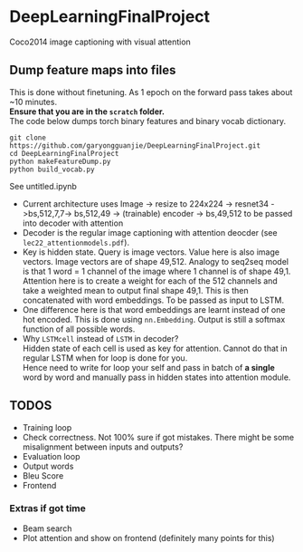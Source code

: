 # DeepLearningFinalProject
Coco2014 image captioning with visual attention

## Dump feature maps into files
This is done without finetuning. As 1 epoch on the forward pass takes about ~10 minutes.\
**Ensure that you are in the `scratch` folder.**\
The code below dumps torch binary features and binary vocab dictionary.
```
git clone https://github.com/garyongguanjie/DeepLearningFinalProject.git
cd DeepLearningFinalProject
python makeFeatureDump.py
python build_vocab.py
```
See untitled.ipynb
* Current architecture uses
Image -> resize to 224x224 -> resnet34 ->bs,512,7,7-> bs,512,49 -> (trainable) encoder -> bs,49,512 to be passed into decoder with attention
* Decoder is the regular image captioning with attention deocder (see `lec22_attentionmodels.pdf`).
* Key is hidden state. Query is image vectors. Value here is also image vectors. Image vectors are of shape 49,512. Analogy to seq2seq model is that 1 word = 1 channel of the image where 1 channel is of shape 49,1. Attention here is to create a weight for each of the 512 channels and take a weighted mean to output final shape 49,1. This is then concatenated with word embeddings. To be passed as input to LSTM.
* One difference here is that word embeddings are learnt instead of one hot encoded. This is done using `nn.Embedding`. Output is still a softmax function of all possible words.  
* Why `LSTMcell` instead of `LSTM` in decoder?\
Hidden state of each cell is used as key for attention. Cannot do that in regular LSTM when for loop is done for you.\
Hence need to write for loop your self and pass in batch of **a single** word by word and manually pass in hidden states into attention module. 

## TODOS
* Training loop
* Check correctness. Not 100% sure if got mistakes. There might be some misalignment between inputs and outputs?
* Evaluation loop
* Output words
* Bleu Score
* Frontend
### Extras if got time
* Beam search
* Plot attention and show on frontend (definitely many points for this)

